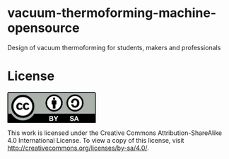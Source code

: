 # vacuum-thermoforming-machine-opensource
Design of vacuum thermoforming for students, makers and professionals

# License 

<img src="By-sa.png" width="200" align = "center">

This work is licensed under the Creative Commons Attribution-ShareAlike 4.0 International License.
To view a copy of this license, visit http://creativecommons.org/licenses/by-sa/4.0/.
